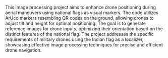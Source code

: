 This image processing project aims to enhance drone positioning during aerial maneuvers using national flags as visual markers. The code utilizes ArUco markers resembling QR codes on the ground, allowing drones to adjust tilt and height for optimal positioning. The goal is to generate reference images for drone inputs, optimizing their orientation based on the distinct features of the national flag. The project addresses the specific requirements of military drones using the Indian flag as a localizer, showcasing effective image processing techniques for precise and efficient drone navigation.
